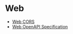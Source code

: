 # Web

- [Web CORS](./Web%20CORS.md)
- [Web OpenAPI Specification](./Web%20OpenAPI%20Specification.md)
